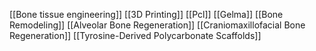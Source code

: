 [[Bone tissue engineering]]
[[3D Printing]]
[[Pcl]]
[[Gelma]]
[[Bone Remodeling]]
[[Alveolar Bone Regeneration]]
[[Craniomaxillofacial Bone Regeneration]]
[[Tyrosine-Derived Polycarbonate Scaffolds]]
